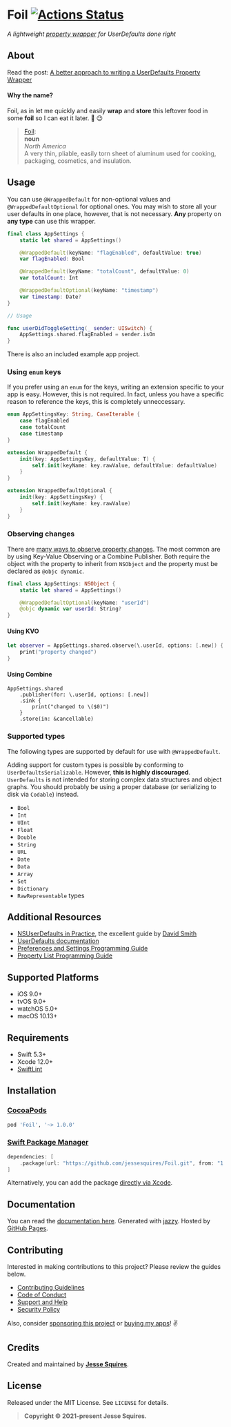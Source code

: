 # Foil [![Actions Status](https://github.com/jessesquires/Foil/workflows/CI/badge.svg)](https://github.com/jessesquires/Foil/actions)

*A lightweight [property wrapper](https://docs.swift.org/swift-book/ReferenceManual/Attributes.html#ID348) for UserDefaults done right*

## About

Read the post: [A better approach to writing a UserDefaults Property Wrapper](https://www.jessesquires.com/blog/2021/03/26/a-better-approach-to-writing-a-userdefaults-property-wrapper/)

#### Why the name?

Foil, as in let me quickly and easily **wrap** and **store** this leftover food in some **foil** so I can eat it later. 🌯 😉

> [Foil](https://www.wordnik.com/words/aluminum%20foil):<br>
> **noun**<br>
> *North America*<br>
> A very thin, pliable, easily torn sheet of aluminum used for cooking, packaging, cosmetics, and insulation.

## Usage

You can use `@WrappedDefault` for non-optional values and `@WrappedDefaultOptional` for optional ones.
You may wish to store all your user defaults in one place, however, that is not necessary. **Any** property on **any type** can use this wrapper.

```swift
final class AppSettings {
    static let shared = AppSettings()

    @WrappedDefault(keyName: "flagEnabled", defaultValue: true)
    var flagEnabled: Bool

    @WrappedDefault(keyName: "totalCount", defaultValue: 0)
    var totalCount: Int

    @WrappedDefaultOptional(keyName: "timestamp")
    var timestamp: Date?
}

// Usage

func userDidToggleSetting(_ sender: UISwitch) {
    AppSettings.shared.flagEnabled = sender.isOn
}
```

There is also an included example app project.

### Using `enum` keys

If you prefer using an `enum` for the keys, writing an extension specific to your app is easy. However, this is not required. In fact, unless you have a specific reason to reference the keys, this is completely unneccessary.

```swift
enum AppSettingsKey: String, CaseIterable {
    case flagEnabled
    case totalCount
    case timestamp
}

extension WrappedDefault {
    init(key: AppSettingsKey, defaultValue: T) {
        self.init(keyName: key.rawValue, defaultValue: defaultValue)
    }
}

extension WrappedDefaultOptional {
    init(key: AppSettingsKey) {
        self.init(keyName: key.rawValue)
    }
}
```

### Observing changes

There are [many ways to observe property changes](https://www.jessesquires.com/blog/2021/08/08/different-ways-to-observe-properties-in-swift/). The most common are by using Key-Value Observing or a Combine Publisher. Both require the object with the property to inherit from `NSObject` and the property must be declared as `@objc dynamic`.

```swift
final class AppSettings: NSObject {
    static let shared = AppSettings()

    @WrappedDefaultOptional(keyName: "userId")
    @objc dynamic var userId: String?
}
```

#### Using KVO

```swift
let observer = AppSettings.shared.observe(\.userId, options: [.new]) { settings, change in
    print("property changed")
}
```

#### Using Combine

```
AppSettings.shared
    .publisher(for: \.userId, options: [.new])
    .sink {
        print("changed to \($0)")
    }
    .store(in: &cancellable)
```

### Supported types

The following types are supported by default for use with `@WrappedDefault`.

Adding support for custom types is possible by conforming to `UserDefaultsSerializable`. However, **this is highly discouraged**. `UserDefaults` is not intended for storing complex data structures and object graphs. You should probably be using a proper database (or serializing to disk via `Codable`) instead.

- `Bool`
- `Int`
- `UInt`
- `Float`
- `Double`
- `String`
- `URL`
- `Date`
- `Data`
- `Array`
- `Set`
- `Dictionary`
- `RawRepresentable` types

## Additional Resources

- [NSUserDefaults in Practice](http://dscoder.com/defaults.html), the excellent guide by [David Smith](https://twitter.com/Catfish_Man)
- [UserDefaults documentation](https://developer.apple.com/documentation/foundation/userdefaults)
- [Preferences and Settings Programming Guide](https://developer.apple.com/library/archive/documentation/Cocoa/Conceptual/UserDefaults/Introduction/Introduction.html#//apple_ref/doc/uid/10000059i-CH1-SW1)
- [Property List Programming Guide](https://developer.apple.com/library/archive/documentation/Cocoa/Conceptual/PropertyLists/Introduction/Introduction.html#//apple_ref/doc/uid/10000048i)

## Supported Platforms

- iOS 9.0+
- tvOS 9.0+
- watchOS 5.0+
- macOS 10.13+

## Requirements

- Swift 5.3+
- Xcode 12.0+
- [SwiftLint](https://github.com/realm/SwiftLint)

## Installation

### [CocoaPods](http://cocoapods.org)

````ruby
pod 'Foil', '~> 1.0.0'
````

### [Swift Package Manager](https://swift.org/package-manager/)

```swift
dependencies: [
    .package(url: "https://github.com/jessesquires/Foil.git", from: "1.0.0")
]
```

Alternatively, you can add the package [directly via Xcode](https://developer.apple.com/documentation/xcode/adding_package_dependencies_to_your_app).

## Documentation

You can read the [documentation here](https://jessesquires.github.io/Foil). Generated with [jazzy](https://github.com/realm/jazzy). Hosted by [GitHub Pages](https://pages.github.com).

## Contributing

Interested in making contributions to this project? Please review the guides below.

- [Contributing Guidelines](https://github.com/jessesquires/.github/blob/main/CONTRIBUTING.md)
- [Code of Conduct](https://github.com/jessesquires/.github/blob/main/CODE_OF_CONDUCT.md)
- [Support and Help](https://github.com/jessesquires/.github/blob/main/SUPPORT.md)
- [Security Policy](https://github.com/jessesquires/.github/blob/main/SECURITY.md)

Also, consider [sponsoring this project](https://www.jessesquires.com/sponsor/) or [buying my apps](https://www.hexedbits.com)! ✌️

## Credits

Created and maintained by [**Jesse Squires**](https://www.jessesquires.com).

## License

Released under the MIT License. See `LICENSE` for details.

> **Copyright &copy; 2021-present Jesse Squires.**
